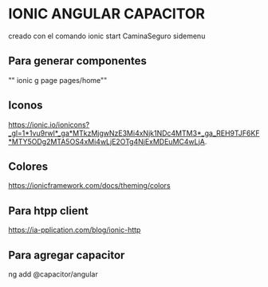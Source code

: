 # IONIC ANGULAR CAPACITOR

creado con el comando ionic start CaminaSeguro sidemenu

## Para generar componentes
"" ionic g page pages/home""

## Iconos

https://ionic.io/ionicons?_gl=1*1vu9rwl*_ga*MTkzMjgwNzE3Mi4xNjk1NDc4MTM3*_ga_REH9TJF6KF*MTY5ODg2MTA5OS4xMi4wLjE2OTg4NjExMDEuMC4wLjA.

## Colores

https://ionicframework.com/docs/theming/colors

## Para htpp client
https://ia-pplication.com/blog/ionic-http


## Para agregar capacitor
 ng add @capacitor/angular